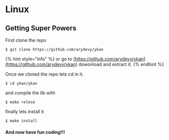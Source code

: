 # Linux

## Getting Super Powers

First clone the repo

```
$ git clone https://github.com/arydevy/ykan
```

{% hint style="info" %}
or go to [https://github.com/arydevy/ykan](https://github.com/arydevy/ykan) dowonload and extract it.
{% endhint %}

Once we cloned the repo lets cd in it.

```text
$ cd ykan/ykan
```

and compile the lib with

```text
$ make relese
```

finally lets install it

```text
$ make install
```

#### And now have fun coding!!!


